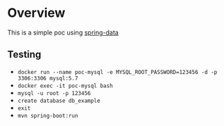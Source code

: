 # Overview

This is a simple poc using [spring-data]

## Testing

* `docker run --name poc-mysql -e MYSQL_ROOT_PASSWORD=123456 -d -p 3306:3306 mysql:5.7`
* `docker exec -it poc-mysql bash`
* `mysql -u root -p 123456`
* `create database db_example`
* `exit`
* `mvn spring-boot:run`

[spring-data]: http://projects.spring.io/spring-data/